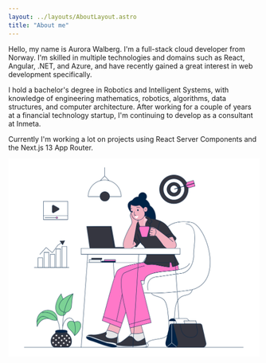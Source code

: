 ```yaml
---
layout: ../layouts/AboutLayout.astro
title: "About me"
---
```


Hello, my name is Aurora Walberg. I'm a full-stack cloud developer from Norway. I'm skilled in multiple technologies and domains such as React, Angular, .NET, and Azure, and have recently gained a great interest in web development specifically.

I hold a bachelor's degree in Robotics and Intelligent Systems, with knowledge of engineering mathematics, robotics, algorithms, data structures, and computer architecture. After working for a couple of years at a financial technology startup, I'm continuing to develop as a consultant at Inmeta.

Currently I'm working a lot on projects using React Server Components and the Next.js 13 App Router.

<div>
  <img src="src/assets/dev-girl.svg" class="sm:w-1/2 mx-auto" alt="coding dev illustration">
</div>
